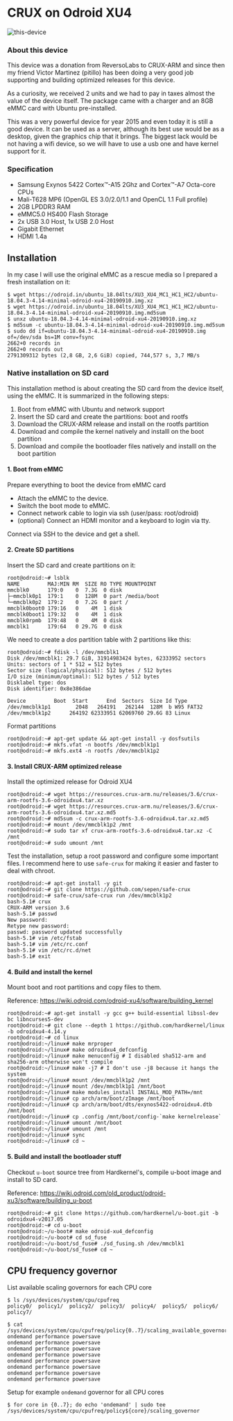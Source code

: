 # CRUX on Odroid XU4

![this-device](https://raw.githubusercontent.com/sepen/crux-on-devices/master/odroid-xu4/this-device.jpg)


### About this device

This device was a donation from ReversoLabs to CRUX-ARM and since then my friend Victor Martinez (pitillo) has been doing a
very good job supporting and building optimized releases for this device.

As a curiosity, we received 2 units and we had to pay in taxes almost the value of the device itself.
The package came with a charger and an 8GB eMMC card with Ubuntu pre-installed.

This was a very powerful device for year 2015 and even today it is still a good device.
It can be used as a server, although its best use would be as a desktop, given the
graphics chip that it brings. The biggest lack would be not having a wifi device, so
we will have to use a usb one and have kernel support for it.

### Specification

* Samsung Exynos 5422 Cortex™-A15 2Ghz and Cortex™-A7 Octa-core CPUs
* Mali-T628 MP6 (OpenGL ES 3.0/2.0/1.1 and OpenCL 1.1 Full profile)
* 2GB LPDDR3 RAM
* eMMC5.0 HS400 Flash Storage
* 2x USB 3.0 Host, 1x USB 2.0 Host
* Gigabit Ethernet
* HDMI 1.4a


## Installation

In my case I will use the original eMMC as a rescue media so I prepared a fresh installation on it:
```
$ wget https://odroid.in/ubuntu_18.04lts/XU3_XU4_MC1_HC1_HC2/ubuntu-18.04.3-4.14-minimal-odroid-xu4-20190910.img.xz
$ wget https://odroid.in/ubuntu_18.04lts/XU3_XU4_MC1_HC1_HC2/ubuntu-18.04.3-4.14-minimal-odroid-xu4-20190910.img.md5sum
$ unxz ubuntu-18.04.3-4.14-minimal-odroid-xu4-20190910.img.xz
$ md5sum -c ubuntu-18.04.3-4.14-minimal-odroid-xu4-20190910.img.md5sum
$ sudo dd if=ubuntu-18.04.3-4.14-minimal-odroid-xu4-20190910.img of=/dev/sda bs=1M conv=fsync
2662+0 records in
2662+0 records out
2791309312 bytes (2,8 GB, 2,6 GiB) copied, 744,577 s, 3,7 MB/s
```

### Native installation on SD card

This installation method is about creating the SD card from the device itself, using the eMMC.
It is summarized in the following steps:
1. Boot from eMMC with Ubuntu and network support
2. Insert the SD card and create the partitions: boot and rootfs
3. Download the CRUX-ARM release and install on the rootfs partition
4. Download and compile the kernel natively and installl on the boot partition
5. Download and compile the bootloader files natively and installl on the boot partition


#### 1. Boot from eMMC 

Prepare everything to boot the device from eMMC card
* Attach the eMMC to the device.
* Switch the boot mode to eMMC.
* Connect network cable to login via ssh (user/pass: root/odroid)
* (optional) Connect an HDMI monitor and a keyboard to login via tty.

Connect via SSH to the device and get a shell.

#### 2. Create SD partitions

Insert the SD card and create partitions on it:
```
root@odroid:~# lsblk 
NAME         MAJ:MIN RM  SIZE RO TYPE MOUNTPOINT
mmcblk0      179:0    0  7.3G  0 disk 
├─mmcblk0p1  179:1    0  128M  0 part /media/boot
└─mmcblk0p2  179:2    0  7.2G  0 part /
mmcblk0boot0 179:16   0    4M  1 disk 
mmcblk0boot1 179:32   0    4M  1 disk 
mmcblk0rpmb  179:48   0    4M  0 disk 
mmcblk1      179:64   0 29.7G  0 disk 
```

We need to create a *dos* partition table with 2 partitions like this:
```
root@odroid:~# fdisk -l /dev/mmcblk1
Disk /dev/mmcblk1: 29.7 GiB, 31914983424 bytes, 62333952 sectors
Units: sectors of 1 * 512 = 512 bytes
Sector size (logical/physical): 512 bytes / 512 bytes
I/O size (minimum/optimal): 512 bytes / 512 bytes
Disklabel type: dos
Disk identifier: 0x8e386dae

Device         Boot  Start      End  Sectors  Size Id Type
/dev/mmcblk1p1        2048   264191   262144  128M  b W95 FAT32
/dev/mmcblk1p2      264192 62333951 62069760 29.6G 83 Linux
```

Format partitions
```
root@odroid:~# apt-get update && apt-get install -y dosfsutils
root@odroid:~# mkfs.vfat -n bootfs /dev/mmcblk1p1
root@odroid:~# mkfs.ext4 -n rootfs /dev/mmcblk1p2
```

#### 3. Install CRUX-ARM optimized release 

Install the optimized release for Odroid XU4
```
root@odroid:~# wget https://resources.crux-arm.nu/releases/3.6/crux-arm-rootfs-3.6-odroidxu4.tar.xz
root@odroid:~# wget https://resources.crux-arm.nu/releases/3.6/crux-arm-rootfs-3.6-odroidxu4.tar.xz.md5
root@odroid:~# md5sum -c crux-arm-rootfs-3.6-odroidxu4.tar.xz.md5
root@odroid:~# mount /dev/mmcblk1p2 /mnt
root@odroid:~# sudo tar xf crux-arm-rootfs-3.6-odroidxu4.tar.xz -C /mnt
root@odroid:~# sudo umount /mnt
```

Test the installation, setup a root password and configure some important files.
I recommend here to use `safe-crux` for making it easier and faster to deal with chroot.
```
root@odroid:~# apt-get install -y git 
root@odroid:~# git clone https://github.com/sepen/safe-crux
root@odroid:~# safe-crux/safe-crux run /dev/mmcblk1p2
bash-5.1# crux
CRUX-ARM version 3.6
bash-5.1# passwd
New password: 
Retype new password: 
passwd: password updated successfully
bash-5.1# vim /etc/fstab
bash-5.1# vim /etc/rc.conf
bash-5.1# vim /etc/rc.d/net
bash-5.1# exit
```

#### 4. Build and install the kernel

Mount boot and root partitions and copy files to them.

Reference: https://wiki.odroid.com/odroid-xu4/software/building_kernel
```
root@odroid:~# apt-get install -y gcc g++ build-essential libssl-dev bc libncurses5-dev
root@odroid:~# git clone --depth 1 https://github.com/hardkernel/linux -b odroidxu4-4.14.y
root@odroid:~# cd linux
root@odroid:~/linux# make mrproper
root@odroid:~/linux# make odroidxu4_defconfig
root@odroid:~/linux# make menuconfig # I disabled sha512-arm and sha256-arm otherwise won't compile
root@odroid:~/linux# make -j7 # I don't use -j8 because it hangs the system
root@odroid:~/linux# mount /dev/mmcblk1p2 /mnt
root@odroid:~/linux# mount /dev/mmcblk1p1 /mnt/boot
root@odroid:~/linux# make modules_install INSTALL_MOD_PATH=/mnt
root@odroid:~/linux# cp arch/arm/boot/zImage /mnt/boot
root@odroid:~/linux# cp arch/arm/boot/dts/exynos5422-odroidxu4.dtb /mnt/boot
root@odroid:~/linux# cp .config /mnt/boot/config-`make kernelrelease`
root@odroid:~/linux# umount /mnt/boot
root@odroid:~/linux# umount /mnt
root@odroid:~/linux# sync
root@odroid:~/linux# cd ~
```

#### 5. Build and install the bootloader stuff

Checkout `u-boot` source tree from Hardkernel's, compile u-boot image and install to SD card.

Reference: https://wiki.odroid.com/old_product/odroid-xu3/software/building_u-boot
```
root@odroid:~# git clone https://github.com/hardkernel/u-boot.git -b odroidxu4-v2017.05
root@odroid:~# cd u-boot
root@odroid:~/u-boot# make odroid-xu4_defconfig
root@odroid:~/u-boot# cd sd_fuse
root@odroid:~/u-boot/sd_fuse# ./sd_fusing.sh /dev/mmcblk1
root@odroid:~/u-boot/sd_fuse# cd ~
```


## CPU frequency governor

List available scaling governors for each CPU core
```
$ ls /sys/devices/system/cpu/cpufreq
policy0/  policy1/  policy2/  policy3/  policy4/  policy5/  policy6/  policy7/

$ cat /sys/devices/system/cpu/cpufreq/policy{0..7}/scaling_available_governors
ondemand performance powersave
ondemand performance powersave
ondemand performance powersave
ondemand performance powersave
ondemand performance powersave
ondemand performance powersave
ondemand performance powersave
ondemand performance powersave
```

Setup for example `ondemand` governor for all CPU cores
```
$ for core in {0..7}; do echo 'ondemand' | sudo tee  /sys/devices/system/cpu/cpufreq/policy${core}/scaling_governor
```